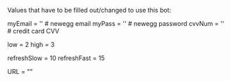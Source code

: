 Values that have to be filled out/changed to use this bot:

myEmail = '' # newegg email
myPass = '' # newegg password
cvvNum = '' # credit card CVV

low = 2
high = 3

refreshSlow = 10
refreshFast = 15

URL = ""
